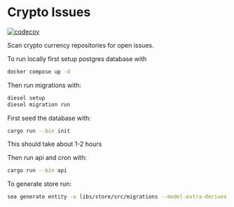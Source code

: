# Crypto Issues

[![codecov](https://codecov.io/gh/0xMimir/crypto-issues/graph/badge.svg?token=FZbBRHxsZ9)](https://codecov.io/gh/0xMimir/crypto-issues)

Scan crypto currency repositories for open issues.

To run locally first setup postgres database with
```sh
docker compose up -d
```

Then run migrations with:
```sh
diesel setup
diesel migration run
```

First seed the database with:
```sh
cargo run --bin init
```

This should take about 1-2 hours

Then run api and cron with:
```sh
cargo run --bin api
```

To generate store run: 
```sh
sea generate entity -o libs/store/src/migrations --model-extra-derives Serialize
```